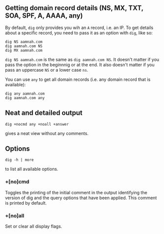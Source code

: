 ## Getting domain record details (NS, MX, TXT, SOA, SPF, A, AAAA, any)

By default, `dig` only provides you wih an `A` record, i.e. an IP. To get details about a specific record, you need to pass it as an option with `dig`, like so:

    dig NS aamnah.com
    dig aamnah.com NS
    dig MX aamnah.com

`dig NS aamnah.com` is the same as `dig aamnah.com NS`. It doesn't matter if you pass the option in the beginnnig or at the end. It also doesn't matter if you pass an uppercase `NS` or a lower case `ns`.

You can use `any` to get all domain records (i.e. any domain record that is available):

    dig any aamnah.com
    dig aamnah.com any


## Neat and detailed output

    dig +nocmd any +noall +answer

gives a neat view without any comments.

## Options

    dig -h | more

to list all available options.

### +[no]cmd
Toggles the printing of the initial comment in the output  identifying the version of dig and the query options that have been applied. This comment is printed by default.

### +[no]all
Set or clear all display flags.